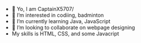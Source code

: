 - 👋 Yo, I am CaptainX5707/
- 👀 I’m interested in codiing, badminton 
- 🌱 I’m currently learning Java, JavaScript
- 💞️ I’m looking to collaborate on webpage designing 
- My skills is HTML, CSS, and some Javacript

<!---
CaptainX5707/CaptainX5707 is a ✨ special ✨ repository because its `README.md` (this file) appears on your GitHub profile.
You can click the Preview link to take a look at your changes.
--->

